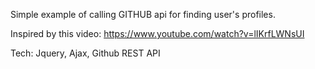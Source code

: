 Simple example of calling GITHUB api for finding user's profiles.

Inspired by this video: https://www.youtube.com/watch?v=lIKrfLWNsUI

Tech: Jquery, Ajax, Github REST API